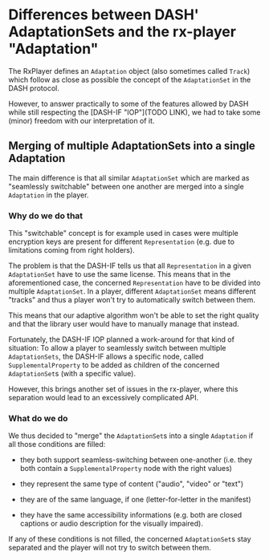 # Differences between DASH' AdaptationSets and the rx-player "Adaptation" ######

The RxPlayer defines an `Adaptation` object (also sometimes called `Track`)
which follow as close as possible the concept of the `AdaptationSet` in
the DASH protocol.

However, to answer practically to some of the features allowed by DASH while
still respecting the [DASH-IF "IOP"](TODO LINK), we had to take some (minor)
freedom with our interpretation of it.



## Merging of multiple AdaptationSets into a single Adaptation #################

The main difference is that all similar `AdaptationSet` which are marked as
"seamlessly switchable" between one another are merged into a single
`Adaptation` in the player.


### Why do we do that ##########################################################

This "switchable" concept is for example used in cases were multiple encryption
keys are present for different `Representation` (e.g. due to limitations coming
from right holders).

The problem is that the DASH-IF tells us that all `Representation` in a given
`AdaptationSet` have to use the same license.
This means that in the aforementioned case, the concerned `Representation`
have to be divided into multiple `AdaptationSet`. In a player, different
`AdaptationSet` means different "tracks" and thus a player won't try to
automatically switch between them.

This means that our adaptive algorithm won't be able to set the right quality
and that the library user would have to manually manage that instead.

Fortunately, the DASH-IF IOP planned a work-around for that kind of situation:
To allow a player to seamlessly switch between multiple ``AdaptationSets``, the
DASH-IF allows a specific node, called ``SupplementalProperty`` to be added as
children of the concerned `AdaptationSet`s (with a specific value).

However, this brings another set of issues in the rx-player, where this
separation would lead to an excessively complicated API.


### What do we do ##############################################################

We thus decided to "merge" the `AdaptationSet`s into a single `Adaptation` if
all those conditions are filled:

  - they both support seamless-switching between one-another (i.e. they both
    contain a `SupplementalProperty` node with the right values)

  - they represent the same type of content ("audio", "video" or "text")

  - they are of the same language, if one (letter-for-letter in the manifest)

  - they have the same accessibility informations (e.g. both are closed
    captions or audio description for the visually impaired).

If any of these conditions is not filled, the concerned `AdaptationSet`s stay
separated and the player will not try to switch between them.
